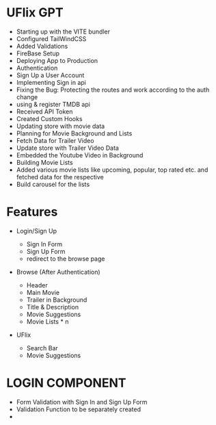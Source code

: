 # UFlix GPT

- Starting up with the VITE bundler
- Configured TailWindCSS
- Added Validations
- FireBase Setup
- Deploying App to Production
- Authentication
- Sign Up a User Account
- Implementing Sign in api
- Fixing the Bug: Protecting the routes and work according to the auth change
- using & register TMDB api
- Received API Token
- Created Custom Hooks
- Updating store with movie data
- Planning for Movie Background and Lists
- Fetch Data for Trailer Video
- Update store with Trailer Video Data
- Embedded the Youtube Video in Background
- Building Movie Lists
- Added various movie lists like upcoming, popular, top rated etc. and fetched data for the respective
- Build carousel for the lists

# Features

- Login/Sign Up

  - Sign In Form
  - Sign Up Form
  - redirect to the browse page

- Browse (After Authentication)

  - Header
  - Main Movie
  - Trailer in Background
  - Title & Description
  - Movie Suggestions
  - Movie Lists \* n

- UFlix
  - Search Bar
  - Movie Suggestions

# LOGIN COMPONENT

- Form Validation with Sign In and Sign Up Form
- Validation Function to be separately created
-
